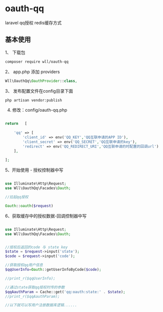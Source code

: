 # oauth-qq
laravel qq授权 redis缓存方式

## 基本使用

1、 下载包
```bash
composer require wll/oauth-qq
```

2、 app.php 添加 providers
```php
Wll\OauthQq\OauthProvider::class,
```


3、 发布配置文件在config目录下面
```bash
php artisan vendor:publish
```

4. 修改：config/oauth-qq.php
```php

return   [
    
	'qq' => [
        'client_id' => env('QQ_KEY','QQ互联申请的APP ID'),
        'client_secret' => env('QQ_SECRET','QQ互联申请的key'),
        'redirect' => env('QQ_REDIRECT_URI','QQ互联申请的时配置的回调url')
    ],	
	
];

```



5、开始使用 - 授权控制器中写
```php

use Illuminate\Http\Request;
use Wll\OauthQq\Facades\Oauth;	

//拉起qq授权

Oauth::oauth($request)
```


6、获取缓存中的授权数据-回调控制器中写
```php

use Illuminate\Http\Request;
use Wll\OauthQq\Facades\Oauth;	


//授权后返回的code 与 state key
$state = $request->input('state');
$code = $request->input('code');

//获取授权qq用户信息
$qqUserInfo=Oauth::getUserInfoByCode($code);

//print_r($qqUserInfo);

//通过state获取qq授权时传的参数
$qqAauthParam = Cache::get('qq:oauth:state:' . $state);
//print_r($qqAauthParam);

//以下就可以写用户注册数据库逻辑......

```
